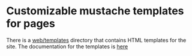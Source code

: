 # Customizable mustache templates for pages

There is a
[web/templates](https://github.com/jasonprogrammer/gerbil/tree/master/web/templates)
directory that contains HTML templates for the site. The documentation for the
templates is [here](https://github.com/jasonprogrammer/gerbil/tree/master/web/templates/README.html)
